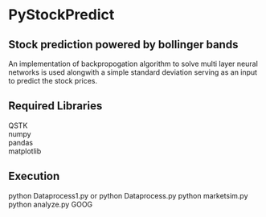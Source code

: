 PyStockPredict
===============

Stock prediction powered by bollinger bands
-------------------------------------------

An implementation of backpropogation algorithm to solve multi layer neural 
networks is used alongwith a simple standard deviation serving as an input
to predict the stock prices.


Required Libraries
------------------

QSTK  
numpy  
pandas  
matplotlib  


Execution
---------

python Dataprocess1.py  or python Dataprocess.py
python marketsim.py  
python analyze.py GOOG  


